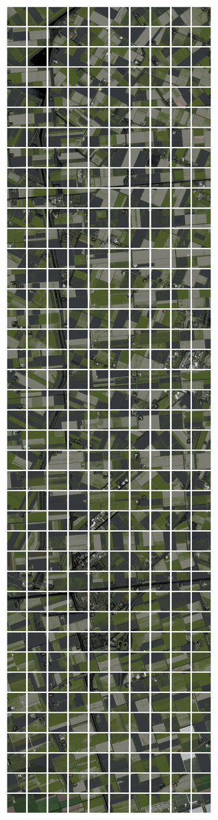 <html>
<div>
<img src="https://github.com/HakkaTjakka/NL_TILE_MAP/blob/main/18/622/-1064/r.6220.-10640.png" height="44" width="44">
<img src="https://github.com/HakkaTjakka/NL_TILE_MAP/blob/main/18/622/-1064/r.6221.-10640.png" height="44" width="44">
<img src="https://github.com/HakkaTjakka/NL_TILE_MAP/blob/main/18/622/-1064/r.6222.-10640.png" height="44" width="44">
<img src="https://github.com/HakkaTjakka/NL_TILE_MAP/blob/main/18/622/-1064/r.6223.-10640.png" height="44" width="44">
<img src="https://github.com/HakkaTjakka/NL_TILE_MAP/blob/main/18/622/-1064/r.6224.-10640.png" height="44" width="44">
<img src="https://github.com/HakkaTjakka/NL_TILE_MAP/blob/main/18/622/-1064/r.6225.-10640.png" height="44" width="44">
<img src="https://github.com/HakkaTjakka/NL_TILE_MAP/blob/main/18/622/-1064/r.6226.-10640.png" height="44" width="44">
<img src="https://github.com/HakkaTjakka/NL_TILE_MAP/blob/main/18/622/-1064/r.6227.-10640.png" height="44" width="44">
<img src="https://github.com/HakkaTjakka/NL_TILE_MAP/blob/main/18/622/-1064/r.6228.-10640.png" height="44" width="44">
<img src="https://github.com/HakkaTjakka/NL_TILE_MAP/blob/main/18/622/-1064/r.6229.-10640.png" height="44" width="44">
<img src="https://github.com/HakkaTjakka/NL_TILE_MAP/blob/main/18/623/-1064/r.6230.-10640.png" height="44" width="44">
<img src="https://github.com/HakkaTjakka/NL_TILE_MAP/blob/main/18/623/-1064/r.6231.-10640.png" height="44" width="44">
<img src="https://github.com/HakkaTjakka/NL_TILE_MAP/blob/main/18/623/-1064/r.6232.-10640.png" height="44" width="44">
<img src="https://github.com/HakkaTjakka/NL_TILE_MAP/blob/main/18/623/-1064/r.6233.-10640.png" height="44" width="44">
<img src="https://github.com/HakkaTjakka/NL_TILE_MAP/blob/main/18/623/-1064/r.6234.-10640.png" height="44" width="44">
<img src="https://github.com/HakkaTjakka/NL_TILE_MAP/blob/main/18/623/-1064/r.6235.-10640.png" height="44" width="44">
<img src="https://github.com/HakkaTjakka/NL_TILE_MAP/blob/main/18/623/-1064/r.6236.-10640.png" height="44" width="44">
<img src="https://github.com/HakkaTjakka/NL_TILE_MAP/blob/main/18/623/-1064/r.6237.-10640.png" height="44" width="44">
<img src="https://github.com/HakkaTjakka/NL_TILE_MAP/blob/main/18/623/-1064/r.6238.-10640.png" height="44" width="44">
<img src="https://github.com/HakkaTjakka/NL_TILE_MAP/blob/main/18/623/-1064/r.6239.-10640.png" height="44" width="44">
<br>
<img src="https://github.com/HakkaTjakka/NL_TILE_MAP/blob/main/18/622/-1064/r.6220.-10639.png" height="44" width="44">
<img src="https://github.com/HakkaTjakka/NL_TILE_MAP/blob/main/18/622/-1064/r.6221.-10639.png" height="44" width="44">
<img src="https://github.com/HakkaTjakka/NL_TILE_MAP/blob/main/18/622/-1064/r.6222.-10639.png" height="44" width="44">
<img src="https://github.com/HakkaTjakka/NL_TILE_MAP/blob/main/18/622/-1064/r.6223.-10639.png" height="44" width="44">
<img src="https://github.com/HakkaTjakka/NL_TILE_MAP/blob/main/18/622/-1064/r.6224.-10639.png" height="44" width="44">
<img src="https://github.com/HakkaTjakka/NL_TILE_MAP/blob/main/18/622/-1064/r.6225.-10639.png" height="44" width="44">
<img src="https://github.com/HakkaTjakka/NL_TILE_MAP/blob/main/18/622/-1064/r.6226.-10639.png" height="44" width="44">
<img src="https://github.com/HakkaTjakka/NL_TILE_MAP/blob/main/18/622/-1064/r.6227.-10639.png" height="44" width="44">
<img src="https://github.com/HakkaTjakka/NL_TILE_MAP/blob/main/18/622/-1064/r.6228.-10639.png" height="44" width="44">
<img src="https://github.com/HakkaTjakka/NL_TILE_MAP/blob/main/18/622/-1064/r.6229.-10639.png" height="44" width="44">
<img src="https://github.com/HakkaTjakka/NL_TILE_MAP/blob/main/18/623/-1064/r.6230.-10639.png" height="44" width="44">
<img src="https://github.com/HakkaTjakka/NL_TILE_MAP/blob/main/18/623/-1064/r.6231.-10639.png" height="44" width="44">
<img src="https://github.com/HakkaTjakka/NL_TILE_MAP/blob/main/18/623/-1064/r.6232.-10639.png" height="44" width="44">
<img src="https://github.com/HakkaTjakka/NL_TILE_MAP/blob/main/18/623/-1064/r.6233.-10639.png" height="44" width="44">
<img src="https://github.com/HakkaTjakka/NL_TILE_MAP/blob/main/18/623/-1064/r.6234.-10639.png" height="44" width="44">
<img src="https://github.com/HakkaTjakka/NL_TILE_MAP/blob/main/18/623/-1064/r.6235.-10639.png" height="44" width="44">
<img src="https://github.com/HakkaTjakka/NL_TILE_MAP/blob/main/18/623/-1064/r.6236.-10639.png" height="44" width="44">
<img src="https://github.com/HakkaTjakka/NL_TILE_MAP/blob/main/18/623/-1064/r.6237.-10639.png" height="44" width="44">
<img src="https://github.com/HakkaTjakka/NL_TILE_MAP/blob/main/18/623/-1064/r.6238.-10639.png" height="44" width="44">
<img src="https://github.com/HakkaTjakka/NL_TILE_MAP/blob/main/18/623/-1064/r.6239.-10639.png" height="44" width="44">
<br>
<img src="https://github.com/HakkaTjakka/NL_TILE_MAP/blob/main/18/622/-1064/r.6220.-10638.png" height="44" width="44">
<img src="https://github.com/HakkaTjakka/NL_TILE_MAP/blob/main/18/622/-1064/r.6221.-10638.png" height="44" width="44">
<img src="https://github.com/HakkaTjakka/NL_TILE_MAP/blob/main/18/622/-1064/r.6222.-10638.png" height="44" width="44">
<img src="https://github.com/HakkaTjakka/NL_TILE_MAP/blob/main/18/622/-1064/r.6223.-10638.png" height="44" width="44">
<img src="https://github.com/HakkaTjakka/NL_TILE_MAP/blob/main/18/622/-1064/r.6224.-10638.png" height="44" width="44">
<img src="https://github.com/HakkaTjakka/NL_TILE_MAP/blob/main/18/622/-1064/r.6225.-10638.png" height="44" width="44">
<img src="https://github.com/HakkaTjakka/NL_TILE_MAP/blob/main/18/622/-1064/r.6226.-10638.png" height="44" width="44">
<img src="https://github.com/HakkaTjakka/NL_TILE_MAP/blob/main/18/622/-1064/r.6227.-10638.png" height="44" width="44">
<img src="https://github.com/HakkaTjakka/NL_TILE_MAP/blob/main/18/622/-1064/r.6228.-10638.png" height="44" width="44">
<img src="https://github.com/HakkaTjakka/NL_TILE_MAP/blob/main/18/622/-1064/r.6229.-10638.png" height="44" width="44">
<img src="https://github.com/HakkaTjakka/NL_TILE_MAP/blob/main/18/623/-1064/r.6230.-10638.png" height="44" width="44">
<img src="https://github.com/HakkaTjakka/NL_TILE_MAP/blob/main/18/623/-1064/r.6231.-10638.png" height="44" width="44">
<img src="https://github.com/HakkaTjakka/NL_TILE_MAP/blob/main/18/623/-1064/r.6232.-10638.png" height="44" width="44">
<img src="https://github.com/HakkaTjakka/NL_TILE_MAP/blob/main/18/623/-1064/r.6233.-10638.png" height="44" width="44">
<img src="https://github.com/HakkaTjakka/NL_TILE_MAP/blob/main/18/623/-1064/r.6234.-10638.png" height="44" width="44">
<img src="https://github.com/HakkaTjakka/NL_TILE_MAP/blob/main/18/623/-1064/r.6235.-10638.png" height="44" width="44">
<img src="https://github.com/HakkaTjakka/NL_TILE_MAP/blob/main/18/623/-1064/r.6236.-10638.png" height="44" width="44">
<img src="https://github.com/HakkaTjakka/NL_TILE_MAP/blob/main/18/623/-1064/r.6237.-10638.png" height="44" width="44">
<img src="https://github.com/HakkaTjakka/NL_TILE_MAP/blob/main/18/623/-1064/r.6238.-10638.png" height="44" width="44">
<img src="https://github.com/HakkaTjakka/NL_TILE_MAP/blob/main/18/623/-1064/r.6239.-10638.png" height="44" width="44">
<br>
<img src="https://github.com/HakkaTjakka/NL_TILE_MAP/blob/main/18/622/-1064/r.6220.-10637.png" height="44" width="44">
<img src="https://github.com/HakkaTjakka/NL_TILE_MAP/blob/main/18/622/-1064/r.6221.-10637.png" height="44" width="44">
<img src="https://github.com/HakkaTjakka/NL_TILE_MAP/blob/main/18/622/-1064/r.6222.-10637.png" height="44" width="44">
<img src="https://github.com/HakkaTjakka/NL_TILE_MAP/blob/main/18/622/-1064/r.6223.-10637.png" height="44" width="44">
<img src="https://github.com/HakkaTjakka/NL_TILE_MAP/blob/main/18/622/-1064/r.6224.-10637.png" height="44" width="44">
<img src="https://github.com/HakkaTjakka/NL_TILE_MAP/blob/main/18/622/-1064/r.6225.-10637.png" height="44" width="44">
<img src="https://github.com/HakkaTjakka/NL_TILE_MAP/blob/main/18/622/-1064/r.6226.-10637.png" height="44" width="44">
<img src="https://github.com/HakkaTjakka/NL_TILE_MAP/blob/main/18/622/-1064/r.6227.-10637.png" height="44" width="44">
<img src="https://github.com/HakkaTjakka/NL_TILE_MAP/blob/main/18/622/-1064/r.6228.-10637.png" height="44" width="44">
<img src="https://github.com/HakkaTjakka/NL_TILE_MAP/blob/main/18/622/-1064/r.6229.-10637.png" height="44" width="44">
<img src="https://github.com/HakkaTjakka/NL_TILE_MAP/blob/main/18/623/-1064/r.6230.-10637.png" height="44" width="44">
<img src="https://github.com/HakkaTjakka/NL_TILE_MAP/blob/main/18/623/-1064/r.6231.-10637.png" height="44" width="44">
<img src="https://github.com/HakkaTjakka/NL_TILE_MAP/blob/main/18/623/-1064/r.6232.-10637.png" height="44" width="44">
<img src="https://github.com/HakkaTjakka/NL_TILE_MAP/blob/main/18/623/-1064/r.6233.-10637.png" height="44" width="44">
<img src="https://github.com/HakkaTjakka/NL_TILE_MAP/blob/main/18/623/-1064/r.6234.-10637.png" height="44" width="44">
<img src="https://github.com/HakkaTjakka/NL_TILE_MAP/blob/main/18/623/-1064/r.6235.-10637.png" height="44" width="44">
<img src="https://github.com/HakkaTjakka/NL_TILE_MAP/blob/main/18/623/-1064/r.6236.-10637.png" height="44" width="44">
<img src="https://github.com/HakkaTjakka/NL_TILE_MAP/blob/main/18/623/-1064/r.6237.-10637.png" height="44" width="44">
<img src="https://github.com/HakkaTjakka/NL_TILE_MAP/blob/main/18/623/-1064/r.6238.-10637.png" height="44" width="44">
<img src="https://github.com/HakkaTjakka/NL_TILE_MAP/blob/main/18/623/-1064/r.6239.-10637.png" height="44" width="44">
<br>
<img src="https://github.com/HakkaTjakka/NL_TILE_MAP/blob/main/18/622/-1064/r.6220.-10636.png" height="44" width="44">
<img src="https://github.com/HakkaTjakka/NL_TILE_MAP/blob/main/18/622/-1064/r.6221.-10636.png" height="44" width="44">
<img src="https://github.com/HakkaTjakka/NL_TILE_MAP/blob/main/18/622/-1064/r.6222.-10636.png" height="44" width="44">
<img src="https://github.com/HakkaTjakka/NL_TILE_MAP/blob/main/18/622/-1064/r.6223.-10636.png" height="44" width="44">
<img src="https://github.com/HakkaTjakka/NL_TILE_MAP/blob/main/18/622/-1064/r.6224.-10636.png" height="44" width="44">
<img src="https://github.com/HakkaTjakka/NL_TILE_MAP/blob/main/18/622/-1064/r.6225.-10636.png" height="44" width="44">
<img src="https://github.com/HakkaTjakka/NL_TILE_MAP/blob/main/18/622/-1064/r.6226.-10636.png" height="44" width="44">
<img src="https://github.com/HakkaTjakka/NL_TILE_MAP/blob/main/18/622/-1064/r.6227.-10636.png" height="44" width="44">
<img src="https://github.com/HakkaTjakka/NL_TILE_MAP/blob/main/18/622/-1064/r.6228.-10636.png" height="44" width="44">
<img src="https://github.com/HakkaTjakka/NL_TILE_MAP/blob/main/18/622/-1064/r.6229.-10636.png" height="44" width="44">
<img src="https://github.com/HakkaTjakka/NL_TILE_MAP/blob/main/18/623/-1064/r.6230.-10636.png" height="44" width="44">
<img src="https://github.com/HakkaTjakka/NL_TILE_MAP/blob/main/18/623/-1064/r.6231.-10636.png" height="44" width="44">
<img src="https://github.com/HakkaTjakka/NL_TILE_MAP/blob/main/18/623/-1064/r.6232.-10636.png" height="44" width="44">
<img src="https://github.com/HakkaTjakka/NL_TILE_MAP/blob/main/18/623/-1064/r.6233.-10636.png" height="44" width="44">
<img src="https://github.com/HakkaTjakka/NL_TILE_MAP/blob/main/18/623/-1064/r.6234.-10636.png" height="44" width="44">
<img src="https://github.com/HakkaTjakka/NL_TILE_MAP/blob/main/18/623/-1064/r.6235.-10636.png" height="44" width="44">
<img src="https://github.com/HakkaTjakka/NL_TILE_MAP/blob/main/18/623/-1064/r.6236.-10636.png" height="44" width="44">
<img src="https://github.com/HakkaTjakka/NL_TILE_MAP/blob/main/18/623/-1064/r.6237.-10636.png" height="44" width="44">
<img src="https://github.com/HakkaTjakka/NL_TILE_MAP/blob/main/18/623/-1064/r.6238.-10636.png" height="44" width="44">
<img src="https://github.com/HakkaTjakka/NL_TILE_MAP/blob/main/18/623/-1064/r.6239.-10636.png" height="44" width="44">
<br>
<img src="https://github.com/HakkaTjakka/NL_TILE_MAP/blob/main/18/622/-1064/r.6220.-10635.png" height="44" width="44">
<img src="https://github.com/HakkaTjakka/NL_TILE_MAP/blob/main/18/622/-1064/r.6221.-10635.png" height="44" width="44">
<img src="https://github.com/HakkaTjakka/NL_TILE_MAP/blob/main/18/622/-1064/r.6222.-10635.png" height="44" width="44">
<img src="https://github.com/HakkaTjakka/NL_TILE_MAP/blob/main/18/622/-1064/r.6223.-10635.png" height="44" width="44">
<img src="https://github.com/HakkaTjakka/NL_TILE_MAP/blob/main/18/622/-1064/r.6224.-10635.png" height="44" width="44">
<img src="https://github.com/HakkaTjakka/NL_TILE_MAP/blob/main/18/622/-1064/r.6225.-10635.png" height="44" width="44">
<img src="https://github.com/HakkaTjakka/NL_TILE_MAP/blob/main/18/622/-1064/r.6226.-10635.png" height="44" width="44">
<img src="https://github.com/HakkaTjakka/NL_TILE_MAP/blob/main/18/622/-1064/r.6227.-10635.png" height="44" width="44">
<img src="https://github.com/HakkaTjakka/NL_TILE_MAP/blob/main/18/622/-1064/r.6228.-10635.png" height="44" width="44">
<img src="https://github.com/HakkaTjakka/NL_TILE_MAP/blob/main/18/622/-1064/r.6229.-10635.png" height="44" width="44">
<img src="https://github.com/HakkaTjakka/NL_TILE_MAP/blob/main/18/623/-1064/r.6230.-10635.png" height="44" width="44">
<img src="https://github.com/HakkaTjakka/NL_TILE_MAP/blob/main/18/623/-1064/r.6231.-10635.png" height="44" width="44">
<img src="https://github.com/HakkaTjakka/NL_TILE_MAP/blob/main/18/623/-1064/r.6232.-10635.png" height="44" width="44">
<img src="https://github.com/HakkaTjakka/NL_TILE_MAP/blob/main/18/623/-1064/r.6233.-10635.png" height="44" width="44">
<img src="https://github.com/HakkaTjakka/NL_TILE_MAP/blob/main/18/623/-1064/r.6234.-10635.png" height="44" width="44">
<img src="https://github.com/HakkaTjakka/NL_TILE_MAP/blob/main/18/623/-1064/r.6235.-10635.png" height="44" width="44">
<img src="https://github.com/HakkaTjakka/NL_TILE_MAP/blob/main/18/623/-1064/r.6236.-10635.png" height="44" width="44">
<img src="https://github.com/HakkaTjakka/NL_TILE_MAP/blob/main/18/623/-1064/r.6237.-10635.png" height="44" width="44">
<img src="https://github.com/HakkaTjakka/NL_TILE_MAP/blob/main/18/623/-1064/r.6238.-10635.png" height="44" width="44">
<img src="https://github.com/HakkaTjakka/NL_TILE_MAP/blob/main/18/623/-1064/r.6239.-10635.png" height="44" width="44">
<br>
<img src="https://github.com/HakkaTjakka/NL_TILE_MAP/blob/main/18/622/-1064/r.6220.-10634.png" height="44" width="44">
<img src="https://github.com/HakkaTjakka/NL_TILE_MAP/blob/main/18/622/-1064/r.6221.-10634.png" height="44" width="44">
<img src="https://github.com/HakkaTjakka/NL_TILE_MAP/blob/main/18/622/-1064/r.6222.-10634.png" height="44" width="44">
<img src="https://github.com/HakkaTjakka/NL_TILE_MAP/blob/main/18/622/-1064/r.6223.-10634.png" height="44" width="44">
<img src="https://github.com/HakkaTjakka/NL_TILE_MAP/blob/main/18/622/-1064/r.6224.-10634.png" height="44" width="44">
<img src="https://github.com/HakkaTjakka/NL_TILE_MAP/blob/main/18/622/-1064/r.6225.-10634.png" height="44" width="44">
<img src="https://github.com/HakkaTjakka/NL_TILE_MAP/blob/main/18/622/-1064/r.6226.-10634.png" height="44" width="44">
<img src="https://github.com/HakkaTjakka/NL_TILE_MAP/blob/main/18/622/-1064/r.6227.-10634.png" height="44" width="44">
<img src="https://github.com/HakkaTjakka/NL_TILE_MAP/blob/main/18/622/-1064/r.6228.-10634.png" height="44" width="44">
<img src="https://github.com/HakkaTjakka/NL_TILE_MAP/blob/main/18/622/-1064/r.6229.-10634.png" height="44" width="44">
<img src="https://github.com/HakkaTjakka/NL_TILE_MAP/blob/main/18/623/-1064/r.6230.-10634.png" height="44" width="44">
<img src="https://github.com/HakkaTjakka/NL_TILE_MAP/blob/main/18/623/-1064/r.6231.-10634.png" height="44" width="44">
<img src="https://github.com/HakkaTjakka/NL_TILE_MAP/blob/main/18/623/-1064/r.6232.-10634.png" height="44" width="44">
<img src="https://github.com/HakkaTjakka/NL_TILE_MAP/blob/main/18/623/-1064/r.6233.-10634.png" height="44" width="44">
<img src="https://github.com/HakkaTjakka/NL_TILE_MAP/blob/main/18/623/-1064/r.6234.-10634.png" height="44" width="44">
<img src="https://github.com/HakkaTjakka/NL_TILE_MAP/blob/main/18/623/-1064/r.6235.-10634.png" height="44" width="44">
<img src="https://github.com/HakkaTjakka/NL_TILE_MAP/blob/main/18/623/-1064/r.6236.-10634.png" height="44" width="44">
<img src="https://github.com/HakkaTjakka/NL_TILE_MAP/blob/main/18/623/-1064/r.6237.-10634.png" height="44" width="44">
<img src="https://github.com/HakkaTjakka/NL_TILE_MAP/blob/main/18/623/-1064/r.6238.-10634.png" height="44" width="44">
<img src="https://github.com/HakkaTjakka/NL_TILE_MAP/blob/main/18/623/-1064/r.6239.-10634.png" height="44" width="44">
<br>
<img src="https://github.com/HakkaTjakka/NL_TILE_MAP/blob/main/18/622/-1064/r.6220.-10633.png" height="44" width="44">
<img src="https://github.com/HakkaTjakka/NL_TILE_MAP/blob/main/18/622/-1064/r.6221.-10633.png" height="44" width="44">
<img src="https://github.com/HakkaTjakka/NL_TILE_MAP/blob/main/18/622/-1064/r.6222.-10633.png" height="44" width="44">
<img src="https://github.com/HakkaTjakka/NL_TILE_MAP/blob/main/18/622/-1064/r.6223.-10633.png" height="44" width="44">
<img src="https://github.com/HakkaTjakka/NL_TILE_MAP/blob/main/18/622/-1064/r.6224.-10633.png" height="44" width="44">
<img src="https://github.com/HakkaTjakka/NL_TILE_MAP/blob/main/18/622/-1064/r.6225.-10633.png" height="44" width="44">
<img src="https://github.com/HakkaTjakka/NL_TILE_MAP/blob/main/18/622/-1064/r.6226.-10633.png" height="44" width="44">
<img src="https://github.com/HakkaTjakka/NL_TILE_MAP/blob/main/18/622/-1064/r.6227.-10633.png" height="44" width="44">
<img src="https://github.com/HakkaTjakka/NL_TILE_MAP/blob/main/18/622/-1064/r.6228.-10633.png" height="44" width="44">
<img src="https://github.com/HakkaTjakka/NL_TILE_MAP/blob/main/18/622/-1064/r.6229.-10633.png" height="44" width="44">
<img src="https://github.com/HakkaTjakka/NL_TILE_MAP/blob/main/18/623/-1064/r.6230.-10633.png" height="44" width="44">
<img src="https://github.com/HakkaTjakka/NL_TILE_MAP/blob/main/18/623/-1064/r.6231.-10633.png" height="44" width="44">
<img src="https://github.com/HakkaTjakka/NL_TILE_MAP/blob/main/18/623/-1064/r.6232.-10633.png" height="44" width="44">
<img src="https://github.com/HakkaTjakka/NL_TILE_MAP/blob/main/18/623/-1064/r.6233.-10633.png" height="44" width="44">
<img src="https://github.com/HakkaTjakka/NL_TILE_MAP/blob/main/18/623/-1064/r.6234.-10633.png" height="44" width="44">
<img src="https://github.com/HakkaTjakka/NL_TILE_MAP/blob/main/18/623/-1064/r.6235.-10633.png" height="44" width="44">
<img src="https://github.com/HakkaTjakka/NL_TILE_MAP/blob/main/18/623/-1064/r.6236.-10633.png" height="44" width="44">
<img src="https://github.com/HakkaTjakka/NL_TILE_MAP/blob/main/18/623/-1064/r.6237.-10633.png" height="44" width="44">
<img src="https://github.com/HakkaTjakka/NL_TILE_MAP/blob/main/18/623/-1064/r.6238.-10633.png" height="44" width="44">
<img src="https://github.com/HakkaTjakka/NL_TILE_MAP/blob/main/18/623/-1064/r.6239.-10633.png" height="44" width="44">
<br>
<img src="https://github.com/HakkaTjakka/NL_TILE_MAP/blob/main/18/622/-1064/r.6220.-10632.png" height="44" width="44">
<img src="https://github.com/HakkaTjakka/NL_TILE_MAP/blob/main/18/622/-1064/r.6221.-10632.png" height="44" width="44">
<img src="https://github.com/HakkaTjakka/NL_TILE_MAP/blob/main/18/622/-1064/r.6222.-10632.png" height="44" width="44">
<img src="https://github.com/HakkaTjakka/NL_TILE_MAP/blob/main/18/622/-1064/r.6223.-10632.png" height="44" width="44">
<img src="https://github.com/HakkaTjakka/NL_TILE_MAP/blob/main/18/622/-1064/r.6224.-10632.png" height="44" width="44">
<img src="https://github.com/HakkaTjakka/NL_TILE_MAP/blob/main/18/622/-1064/r.6225.-10632.png" height="44" width="44">
<img src="https://github.com/HakkaTjakka/NL_TILE_MAP/blob/main/18/622/-1064/r.6226.-10632.png" height="44" width="44">
<img src="https://github.com/HakkaTjakka/NL_TILE_MAP/blob/main/18/622/-1064/r.6227.-10632.png" height="44" width="44">
<img src="https://github.com/HakkaTjakka/NL_TILE_MAP/blob/main/18/622/-1064/r.6228.-10632.png" height="44" width="44">
<img src="https://github.com/HakkaTjakka/NL_TILE_MAP/blob/main/18/622/-1064/r.6229.-10632.png" height="44" width="44">
<img src="https://github.com/HakkaTjakka/NL_TILE_MAP/blob/main/18/623/-1064/r.6230.-10632.png" height="44" width="44">
<img src="https://github.com/HakkaTjakka/NL_TILE_MAP/blob/main/18/623/-1064/r.6231.-10632.png" height="44" width="44">
<img src="https://github.com/HakkaTjakka/NL_TILE_MAP/blob/main/18/623/-1064/r.6232.-10632.png" height="44" width="44">
<img src="https://github.com/HakkaTjakka/NL_TILE_MAP/blob/main/18/623/-1064/r.6233.-10632.png" height="44" width="44">
<img src="https://github.com/HakkaTjakka/NL_TILE_MAP/blob/main/18/623/-1064/r.6234.-10632.png" height="44" width="44">
<img src="https://github.com/HakkaTjakka/NL_TILE_MAP/blob/main/18/623/-1064/r.6235.-10632.png" height="44" width="44">
<img src="https://github.com/HakkaTjakka/NL_TILE_MAP/blob/main/18/623/-1064/r.6236.-10632.png" height="44" width="44">
<img src="https://github.com/HakkaTjakka/NL_TILE_MAP/blob/main/18/623/-1064/r.6237.-10632.png" height="44" width="44">
<img src="https://github.com/HakkaTjakka/NL_TILE_MAP/blob/main/18/623/-1064/r.6238.-10632.png" height="44" width="44">
<img src="https://github.com/HakkaTjakka/NL_TILE_MAP/blob/main/18/623/-1064/r.6239.-10632.png" height="44" width="44">
<br>
<img src="https://github.com/HakkaTjakka/NL_TILE_MAP/blob/main/18/622/-1064/r.6220.-10631.png" height="44" width="44">
<img src="https://github.com/HakkaTjakka/NL_TILE_MAP/blob/main/18/622/-1064/r.6221.-10631.png" height="44" width="44">
<img src="https://github.com/HakkaTjakka/NL_TILE_MAP/blob/main/18/622/-1064/r.6222.-10631.png" height="44" width="44">
<img src="https://github.com/HakkaTjakka/NL_TILE_MAP/blob/main/18/622/-1064/r.6223.-10631.png" height="44" width="44">
<img src="https://github.com/HakkaTjakka/NL_TILE_MAP/blob/main/18/622/-1064/r.6224.-10631.png" height="44" width="44">
<img src="https://github.com/HakkaTjakka/NL_TILE_MAP/blob/main/18/622/-1064/r.6225.-10631.png" height="44" width="44">
<img src="https://github.com/HakkaTjakka/NL_TILE_MAP/blob/main/18/622/-1064/r.6226.-10631.png" height="44" width="44">
<img src="https://github.com/HakkaTjakka/NL_TILE_MAP/blob/main/18/622/-1064/r.6227.-10631.png" height="44" width="44">
<img src="https://github.com/HakkaTjakka/NL_TILE_MAP/blob/main/18/622/-1064/r.6228.-10631.png" height="44" width="44">
<img src="https://github.com/HakkaTjakka/NL_TILE_MAP/blob/main/18/622/-1064/r.6229.-10631.png" height="44" width="44">
<img src="https://github.com/HakkaTjakka/NL_TILE_MAP/blob/main/18/623/-1064/r.6230.-10631.png" height="44" width="44">
<img src="https://github.com/HakkaTjakka/NL_TILE_MAP/blob/main/18/623/-1064/r.6231.-10631.png" height="44" width="44">
<img src="https://github.com/HakkaTjakka/NL_TILE_MAP/blob/main/18/623/-1064/r.6232.-10631.png" height="44" width="44">
<img src="https://github.com/HakkaTjakka/NL_TILE_MAP/blob/main/18/623/-1064/r.6233.-10631.png" height="44" width="44">
<img src="https://github.com/HakkaTjakka/NL_TILE_MAP/blob/main/18/623/-1064/r.6234.-10631.png" height="44" width="44">
<img src="https://github.com/HakkaTjakka/NL_TILE_MAP/blob/main/18/623/-1064/r.6235.-10631.png" height="44" width="44">
<img src="https://github.com/HakkaTjakka/NL_TILE_MAP/blob/main/18/623/-1064/r.6236.-10631.png" height="44" width="44">
<img src="https://github.com/HakkaTjakka/NL_TILE_MAP/blob/main/18/623/-1064/r.6237.-10631.png" height="44" width="44">
<img src="https://github.com/HakkaTjakka/NL_TILE_MAP/blob/main/18/623/-1064/r.6238.-10631.png" height="44" width="44">
<img src="https://github.com/HakkaTjakka/NL_TILE_MAP/blob/main/18/623/-1064/r.6239.-10631.png" height="44" width="44">
<br>
<img src="https://github.com/HakkaTjakka/NL_TILE_MAP/blob/main/18/622/-1063/r.6220.-10630.png" height="44" width="44">
<img src="https://github.com/HakkaTjakka/NL_TILE_MAP/blob/main/18/622/-1063/r.6221.-10630.png" height="44" width="44">
<img src="https://github.com/HakkaTjakka/NL_TILE_MAP/blob/main/18/622/-1063/r.6222.-10630.png" height="44" width="44">
<img src="https://github.com/HakkaTjakka/NL_TILE_MAP/blob/main/18/622/-1063/r.6223.-10630.png" height="44" width="44">
<img src="https://github.com/HakkaTjakka/NL_TILE_MAP/blob/main/18/622/-1063/r.6224.-10630.png" height="44" width="44">
<img src="https://github.com/HakkaTjakka/NL_TILE_MAP/blob/main/18/622/-1063/r.6225.-10630.png" height="44" width="44">
<img src="https://github.com/HakkaTjakka/NL_TILE_MAP/blob/main/18/622/-1063/r.6226.-10630.png" height="44" width="44">
<img src="https://github.com/HakkaTjakka/NL_TILE_MAP/blob/main/18/622/-1063/r.6227.-10630.png" height="44" width="44">
<img src="https://github.com/HakkaTjakka/NL_TILE_MAP/blob/main/18/622/-1063/r.6228.-10630.png" height="44" width="44">
<img src="https://github.com/HakkaTjakka/NL_TILE_MAP/blob/main/18/622/-1063/r.6229.-10630.png" height="44" width="44">
<img src="https://github.com/HakkaTjakka/NL_TILE_MAP/blob/main/18/623/-1063/r.6230.-10630.png" height="44" width="44">
<img src="https://github.com/HakkaTjakka/NL_TILE_MAP/blob/main/18/623/-1063/r.6231.-10630.png" height="44" width="44">
<img src="https://github.com/HakkaTjakka/NL_TILE_MAP/blob/main/18/623/-1063/r.6232.-10630.png" height="44" width="44">
<img src="https://github.com/HakkaTjakka/NL_TILE_MAP/blob/main/18/623/-1063/r.6233.-10630.png" height="44" width="44">
<img src="https://github.com/HakkaTjakka/NL_TILE_MAP/blob/main/18/623/-1063/r.6234.-10630.png" height="44" width="44">
<img src="https://github.com/HakkaTjakka/NL_TILE_MAP/blob/main/18/623/-1063/r.6235.-10630.png" height="44" width="44">
<img src="https://github.com/HakkaTjakka/NL_TILE_MAP/blob/main/18/623/-1063/r.6236.-10630.png" height="44" width="44">
<img src="https://github.com/HakkaTjakka/NL_TILE_MAP/blob/main/18/623/-1063/r.6237.-10630.png" height="44" width="44">
<img src="https://github.com/HakkaTjakka/NL_TILE_MAP/blob/main/18/623/-1063/r.6238.-10630.png" height="44" width="44">
<img src="https://github.com/HakkaTjakka/NL_TILE_MAP/blob/main/18/623/-1063/r.6239.-10630.png" height="44" width="44">
<br>
<img src="https://github.com/HakkaTjakka/NL_TILE_MAP/blob/main/18/622/-1063/r.6220.-10629.png" height="44" width="44">
<img src="https://github.com/HakkaTjakka/NL_TILE_MAP/blob/main/18/622/-1063/r.6221.-10629.png" height="44" width="44">
<img src="https://github.com/HakkaTjakka/NL_TILE_MAP/blob/main/18/622/-1063/r.6222.-10629.png" height="44" width="44">
<img src="https://github.com/HakkaTjakka/NL_TILE_MAP/blob/main/18/622/-1063/r.6223.-10629.png" height="44" width="44">
<img src="https://github.com/HakkaTjakka/NL_TILE_MAP/blob/main/18/622/-1063/r.6224.-10629.png" height="44" width="44">
<img src="https://github.com/HakkaTjakka/NL_TILE_MAP/blob/main/18/622/-1063/r.6225.-10629.png" height="44" width="44">
<img src="https://github.com/HakkaTjakka/NL_TILE_MAP/blob/main/18/622/-1063/r.6226.-10629.png" height="44" width="44">
<img src="https://github.com/HakkaTjakka/NL_TILE_MAP/blob/main/18/622/-1063/r.6227.-10629.png" height="44" width="44">
<img src="https://github.com/HakkaTjakka/NL_TILE_MAP/blob/main/18/622/-1063/r.6228.-10629.png" height="44" width="44">
<img src="https://github.com/HakkaTjakka/NL_TILE_MAP/blob/main/18/622/-1063/r.6229.-10629.png" height="44" width="44">
<img src="https://github.com/HakkaTjakka/NL_TILE_MAP/blob/main/18/623/-1063/r.6230.-10629.png" height="44" width="44">
<img src="https://github.com/HakkaTjakka/NL_TILE_MAP/blob/main/18/623/-1063/r.6231.-10629.png" height="44" width="44">
<img src="https://github.com/HakkaTjakka/NL_TILE_MAP/blob/main/18/623/-1063/r.6232.-10629.png" height="44" width="44">
<img src="https://github.com/HakkaTjakka/NL_TILE_MAP/blob/main/18/623/-1063/r.6233.-10629.png" height="44" width="44">
<img src="https://github.com/HakkaTjakka/NL_TILE_MAP/blob/main/18/623/-1063/r.6234.-10629.png" height="44" width="44">
<img src="https://github.com/HakkaTjakka/NL_TILE_MAP/blob/main/18/623/-1063/r.6235.-10629.png" height="44" width="44">
<img src="https://github.com/HakkaTjakka/NL_TILE_MAP/blob/main/18/623/-1063/r.6236.-10629.png" height="44" width="44">
<img src="https://github.com/HakkaTjakka/NL_TILE_MAP/blob/main/18/623/-1063/r.6237.-10629.png" height="44" width="44">
<img src="https://github.com/HakkaTjakka/NL_TILE_MAP/blob/main/18/623/-1063/r.6238.-10629.png" height="44" width="44">
<img src="https://github.com/HakkaTjakka/NL_TILE_MAP/blob/main/18/623/-1063/r.6239.-10629.png" height="44" width="44">
<br>
<img src="https://github.com/HakkaTjakka/NL_TILE_MAP/blob/main/18/622/-1063/r.6220.-10628.png" height="44" width="44">
<img src="https://github.com/HakkaTjakka/NL_TILE_MAP/blob/main/18/622/-1063/r.6221.-10628.png" height="44" width="44">
<img src="https://github.com/HakkaTjakka/NL_TILE_MAP/blob/main/18/622/-1063/r.6222.-10628.png" height="44" width="44">
<img src="https://github.com/HakkaTjakka/NL_TILE_MAP/blob/main/18/622/-1063/r.6223.-10628.png" height="44" width="44">
<img src="https://github.com/HakkaTjakka/NL_TILE_MAP/blob/main/18/622/-1063/r.6224.-10628.png" height="44" width="44">
<img src="https://github.com/HakkaTjakka/NL_TILE_MAP/blob/main/18/622/-1063/r.6225.-10628.png" height="44" width="44">
<img src="https://github.com/HakkaTjakka/NL_TILE_MAP/blob/main/18/622/-1063/r.6226.-10628.png" height="44" width="44">
<img src="https://github.com/HakkaTjakka/NL_TILE_MAP/blob/main/18/622/-1063/r.6227.-10628.png" height="44" width="44">
<img src="https://github.com/HakkaTjakka/NL_TILE_MAP/blob/main/18/622/-1063/r.6228.-10628.png" height="44" width="44">
<img src="https://github.com/HakkaTjakka/NL_TILE_MAP/blob/main/18/622/-1063/r.6229.-10628.png" height="44" width="44">
<img src="https://github.com/HakkaTjakka/NL_TILE_MAP/blob/main/18/623/-1063/r.6230.-10628.png" height="44" width="44">
<img src="https://github.com/HakkaTjakka/NL_TILE_MAP/blob/main/18/623/-1063/r.6231.-10628.png" height="44" width="44">
<img src="https://github.com/HakkaTjakka/NL_TILE_MAP/blob/main/18/623/-1063/r.6232.-10628.png" height="44" width="44">
<img src="https://github.com/HakkaTjakka/NL_TILE_MAP/blob/main/18/623/-1063/r.6233.-10628.png" height="44" width="44">
<img src="https://github.com/HakkaTjakka/NL_TILE_MAP/blob/main/18/623/-1063/r.6234.-10628.png" height="44" width="44">
<img src="https://github.com/HakkaTjakka/NL_TILE_MAP/blob/main/18/623/-1063/r.6235.-10628.png" height="44" width="44">
<img src="https://github.com/HakkaTjakka/NL_TILE_MAP/blob/main/18/623/-1063/r.6236.-10628.png" height="44" width="44">
<img src="https://github.com/HakkaTjakka/NL_TILE_MAP/blob/main/18/623/-1063/r.6237.-10628.png" height="44" width="44">
<img src="https://github.com/HakkaTjakka/NL_TILE_MAP/blob/main/18/623/-1063/r.6238.-10628.png" height="44" width="44">
<img src="https://github.com/HakkaTjakka/NL_TILE_MAP/blob/main/18/623/-1063/r.6239.-10628.png" height="44" width="44">
<br>
<img src="https://github.com/HakkaTjakka/NL_TILE_MAP/blob/main/18/622/-1063/r.6220.-10627.png" height="44" width="44">
<img src="https://github.com/HakkaTjakka/NL_TILE_MAP/blob/main/18/622/-1063/r.6221.-10627.png" height="44" width="44">
<img src="https://github.com/HakkaTjakka/NL_TILE_MAP/blob/main/18/622/-1063/r.6222.-10627.png" height="44" width="44">
<img src="https://github.com/HakkaTjakka/NL_TILE_MAP/blob/main/18/622/-1063/r.6223.-10627.png" height="44" width="44">
<img src="https://github.com/HakkaTjakka/NL_TILE_MAP/blob/main/18/622/-1063/r.6224.-10627.png" height="44" width="44">
<img src="https://github.com/HakkaTjakka/NL_TILE_MAP/blob/main/18/622/-1063/r.6225.-10627.png" height="44" width="44">
<img src="https://github.com/HakkaTjakka/NL_TILE_MAP/blob/main/18/622/-1063/r.6226.-10627.png" height="44" width="44">
<img src="https://github.com/HakkaTjakka/NL_TILE_MAP/blob/main/18/622/-1063/r.6227.-10627.png" height="44" width="44">
<img src="https://github.com/HakkaTjakka/NL_TILE_MAP/blob/main/18/622/-1063/r.6228.-10627.png" height="44" width="44">
<img src="https://github.com/HakkaTjakka/NL_TILE_MAP/blob/main/18/622/-1063/r.6229.-10627.png" height="44" width="44">
<img src="https://github.com/HakkaTjakka/NL_TILE_MAP/blob/main/18/623/-1063/r.6230.-10627.png" height="44" width="44">
<img src="https://github.com/HakkaTjakka/NL_TILE_MAP/blob/main/18/623/-1063/r.6231.-10627.png" height="44" width="44">
<img src="https://github.com/HakkaTjakka/NL_TILE_MAP/blob/main/18/623/-1063/r.6232.-10627.png" height="44" width="44">
<img src="https://github.com/HakkaTjakka/NL_TILE_MAP/blob/main/18/623/-1063/r.6233.-10627.png" height="44" width="44">
<img src="https://github.com/HakkaTjakka/NL_TILE_MAP/blob/main/18/623/-1063/r.6234.-10627.png" height="44" width="44">
<img src="https://github.com/HakkaTjakka/NL_TILE_MAP/blob/main/18/623/-1063/r.6235.-10627.png" height="44" width="44">
<img src="https://github.com/HakkaTjakka/NL_TILE_MAP/blob/main/18/623/-1063/r.6236.-10627.png" height="44" width="44">
<img src="https://github.com/HakkaTjakka/NL_TILE_MAP/blob/main/18/623/-1063/r.6237.-10627.png" height="44" width="44">
<img src="https://github.com/HakkaTjakka/NL_TILE_MAP/blob/main/18/623/-1063/r.6238.-10627.png" height="44" width="44">
<img src="https://github.com/HakkaTjakka/NL_TILE_MAP/blob/main/18/623/-1063/r.6239.-10627.png" height="44" width="44">
<br>
<img src="https://github.com/HakkaTjakka/NL_TILE_MAP/blob/main/18/622/-1063/r.6220.-10626.png" height="44" width="44">
<img src="https://github.com/HakkaTjakka/NL_TILE_MAP/blob/main/18/622/-1063/r.6221.-10626.png" height="44" width="44">
<img src="https://github.com/HakkaTjakka/NL_TILE_MAP/blob/main/18/622/-1063/r.6222.-10626.png" height="44" width="44">
<img src="https://github.com/HakkaTjakka/NL_TILE_MAP/blob/main/18/622/-1063/r.6223.-10626.png" height="44" width="44">
<img src="https://github.com/HakkaTjakka/NL_TILE_MAP/blob/main/18/622/-1063/r.6224.-10626.png" height="44" width="44">
<img src="https://github.com/HakkaTjakka/NL_TILE_MAP/blob/main/18/622/-1063/r.6225.-10626.png" height="44" width="44">
<img src="https://github.com/HakkaTjakka/NL_TILE_MAP/blob/main/18/622/-1063/r.6226.-10626.png" height="44" width="44">
<img src="https://github.com/HakkaTjakka/NL_TILE_MAP/blob/main/18/622/-1063/r.6227.-10626.png" height="44" width="44">
<img src="https://github.com/HakkaTjakka/NL_TILE_MAP/blob/main/18/622/-1063/r.6228.-10626.png" height="44" width="44">
<img src="https://github.com/HakkaTjakka/NL_TILE_MAP/blob/main/18/622/-1063/r.6229.-10626.png" height="44" width="44">
<img src="https://github.com/HakkaTjakka/NL_TILE_MAP/blob/main/18/623/-1063/r.6230.-10626.png" height="44" width="44">
<img src="https://github.com/HakkaTjakka/NL_TILE_MAP/blob/main/18/623/-1063/r.6231.-10626.png" height="44" width="44">
<img src="https://github.com/HakkaTjakka/NL_TILE_MAP/blob/main/18/623/-1063/r.6232.-10626.png" height="44" width="44">
<img src="https://github.com/HakkaTjakka/NL_TILE_MAP/blob/main/18/623/-1063/r.6233.-10626.png" height="44" width="44">
<img src="https://github.com/HakkaTjakka/NL_TILE_MAP/blob/main/18/623/-1063/r.6234.-10626.png" height="44" width="44">
<img src="https://github.com/HakkaTjakka/NL_TILE_MAP/blob/main/18/623/-1063/r.6235.-10626.png" height="44" width="44">
<img src="https://github.com/HakkaTjakka/NL_TILE_MAP/blob/main/18/623/-1063/r.6236.-10626.png" height="44" width="44">
<img src="https://github.com/HakkaTjakka/NL_TILE_MAP/blob/main/18/623/-1063/r.6237.-10626.png" height="44" width="44">
<img src="https://github.com/HakkaTjakka/NL_TILE_MAP/blob/main/18/623/-1063/r.6238.-10626.png" height="44" width="44">
<img src="https://github.com/HakkaTjakka/NL_TILE_MAP/blob/main/18/623/-1063/r.6239.-10626.png" height="44" width="44">
<br>
<img src="https://github.com/HakkaTjakka/NL_TILE_MAP/blob/main/18/622/-1063/r.6220.-10625.png" height="44" width="44">
<img src="https://github.com/HakkaTjakka/NL_TILE_MAP/blob/main/18/622/-1063/r.6221.-10625.png" height="44" width="44">
<img src="https://github.com/HakkaTjakka/NL_TILE_MAP/blob/main/18/622/-1063/r.6222.-10625.png" height="44" width="44">
<img src="https://github.com/HakkaTjakka/NL_TILE_MAP/blob/main/18/622/-1063/r.6223.-10625.png" height="44" width="44">
<img src="https://github.com/HakkaTjakka/NL_TILE_MAP/blob/main/18/622/-1063/r.6224.-10625.png" height="44" width="44">
<img src="https://github.com/HakkaTjakka/NL_TILE_MAP/blob/main/18/622/-1063/r.6225.-10625.png" height="44" width="44">
<img src="https://github.com/HakkaTjakka/NL_TILE_MAP/blob/main/18/622/-1063/r.6226.-10625.png" height="44" width="44">
<img src="https://github.com/HakkaTjakka/NL_TILE_MAP/blob/main/18/622/-1063/r.6227.-10625.png" height="44" width="44">
<img src="https://github.com/HakkaTjakka/NL_TILE_MAP/blob/main/18/622/-1063/r.6228.-10625.png" height="44" width="44">
<img src="https://github.com/HakkaTjakka/NL_TILE_MAP/blob/main/18/622/-1063/r.6229.-10625.png" height="44" width="44">
<img src="https://github.com/HakkaTjakka/NL_TILE_MAP/blob/main/18/623/-1063/r.6230.-10625.png" height="44" width="44">
<img src="https://github.com/HakkaTjakka/NL_TILE_MAP/blob/main/18/623/-1063/r.6231.-10625.png" height="44" width="44">
<img src="https://github.com/HakkaTjakka/NL_TILE_MAP/blob/main/18/623/-1063/r.6232.-10625.png" height="44" width="44">
<img src="https://github.com/HakkaTjakka/NL_TILE_MAP/blob/main/18/623/-1063/r.6233.-10625.png" height="44" width="44">
<img src="https://github.com/HakkaTjakka/NL_TILE_MAP/blob/main/18/623/-1063/r.6234.-10625.png" height="44" width="44">
<img src="https://github.com/HakkaTjakka/NL_TILE_MAP/blob/main/18/623/-1063/r.6235.-10625.png" height="44" width="44">
<img src="https://github.com/HakkaTjakka/NL_TILE_MAP/blob/main/18/623/-1063/r.6236.-10625.png" height="44" width="44">
<img src="https://github.com/HakkaTjakka/NL_TILE_MAP/blob/main/18/623/-1063/r.6237.-10625.png" height="44" width="44">
<img src="https://github.com/HakkaTjakka/NL_TILE_MAP/blob/main/18/623/-1063/r.6238.-10625.png" height="44" width="44">
<img src="https://github.com/HakkaTjakka/NL_TILE_MAP/blob/main/18/623/-1063/r.6239.-10625.png" height="44" width="44">
<br>
<img src="https://github.com/HakkaTjakka/NL_TILE_MAP/blob/main/18/622/-1063/r.6220.-10624.png" height="44" width="44">
<img src="https://github.com/HakkaTjakka/NL_TILE_MAP/blob/main/18/622/-1063/r.6221.-10624.png" height="44" width="44">
<img src="https://github.com/HakkaTjakka/NL_TILE_MAP/blob/main/18/622/-1063/r.6222.-10624.png" height="44" width="44">
<img src="https://github.com/HakkaTjakka/NL_TILE_MAP/blob/main/18/622/-1063/r.6223.-10624.png" height="44" width="44">
<img src="https://github.com/HakkaTjakka/NL_TILE_MAP/blob/main/18/622/-1063/r.6224.-10624.png" height="44" width="44">
<img src="https://github.com/HakkaTjakka/NL_TILE_MAP/blob/main/18/622/-1063/r.6225.-10624.png" height="44" width="44">
<img src="https://github.com/HakkaTjakka/NL_TILE_MAP/blob/main/18/622/-1063/r.6226.-10624.png" height="44" width="44">
<img src="https://github.com/HakkaTjakka/NL_TILE_MAP/blob/main/18/622/-1063/r.6227.-10624.png" height="44" width="44">
<img src="https://github.com/HakkaTjakka/NL_TILE_MAP/blob/main/18/622/-1063/r.6228.-10624.png" height="44" width="44">
<img src="https://github.com/HakkaTjakka/NL_TILE_MAP/blob/main/18/622/-1063/r.6229.-10624.png" height="44" width="44">
<img src="https://github.com/HakkaTjakka/NL_TILE_MAP/blob/main/18/623/-1063/r.6230.-10624.png" height="44" width="44">
<img src="https://github.com/HakkaTjakka/NL_TILE_MAP/blob/main/18/623/-1063/r.6231.-10624.png" height="44" width="44">
<img src="https://github.com/HakkaTjakka/NL_TILE_MAP/blob/main/18/623/-1063/r.6232.-10624.png" height="44" width="44">
<img src="https://github.com/HakkaTjakka/NL_TILE_MAP/blob/main/18/623/-1063/r.6233.-10624.png" height="44" width="44">
<img src="https://github.com/HakkaTjakka/NL_TILE_MAP/blob/main/18/623/-1063/r.6234.-10624.png" height="44" width="44">
<img src="https://github.com/HakkaTjakka/NL_TILE_MAP/blob/main/18/623/-1063/r.6235.-10624.png" height="44" width="44">
<img src="https://github.com/HakkaTjakka/NL_TILE_MAP/blob/main/18/623/-1063/r.6236.-10624.png" height="44" width="44">
<img src="https://github.com/HakkaTjakka/NL_TILE_MAP/blob/main/18/623/-1063/r.6237.-10624.png" height="44" width="44">
<img src="https://github.com/HakkaTjakka/NL_TILE_MAP/blob/main/18/623/-1063/r.6238.-10624.png" height="44" width="44">
<img src="https://github.com/HakkaTjakka/NL_TILE_MAP/blob/main/18/623/-1063/r.6239.-10624.png" height="44" width="44">
<br>
<img src="https://github.com/HakkaTjakka/NL_TILE_MAP/blob/main/18/622/-1063/r.6220.-10623.png" height="44" width="44">
<img src="https://github.com/HakkaTjakka/NL_TILE_MAP/blob/main/18/622/-1063/r.6221.-10623.png" height="44" width="44">
<img src="https://github.com/HakkaTjakka/NL_TILE_MAP/blob/main/18/622/-1063/r.6222.-10623.png" height="44" width="44">
<img src="https://github.com/HakkaTjakka/NL_TILE_MAP/blob/main/18/622/-1063/r.6223.-10623.png" height="44" width="44">
<img src="https://github.com/HakkaTjakka/NL_TILE_MAP/blob/main/18/622/-1063/r.6224.-10623.png" height="44" width="44">
<img src="https://github.com/HakkaTjakka/NL_TILE_MAP/blob/main/18/622/-1063/r.6225.-10623.png" height="44" width="44">
<img src="https://github.com/HakkaTjakka/NL_TILE_MAP/blob/main/18/622/-1063/r.6226.-10623.png" height="44" width="44">
<img src="https://github.com/HakkaTjakka/NL_TILE_MAP/blob/main/18/622/-1063/r.6227.-10623.png" height="44" width="44">
<img src="https://github.com/HakkaTjakka/NL_TILE_MAP/blob/main/18/622/-1063/r.6228.-10623.png" height="44" width="44">
<img src="https://github.com/HakkaTjakka/NL_TILE_MAP/blob/main/18/622/-1063/r.6229.-10623.png" height="44" width="44">
<img src="https://github.com/HakkaTjakka/NL_TILE_MAP/blob/main/18/623/-1063/r.6230.-10623.png" height="44" width="44">
<img src="https://github.com/HakkaTjakka/NL_TILE_MAP/blob/main/18/623/-1063/r.6231.-10623.png" height="44" width="44">
<img src="https://github.com/HakkaTjakka/NL_TILE_MAP/blob/main/18/623/-1063/r.6232.-10623.png" height="44" width="44">
<img src="https://github.com/HakkaTjakka/NL_TILE_MAP/blob/main/18/623/-1063/r.6233.-10623.png" height="44" width="44">
<img src="https://github.com/HakkaTjakka/NL_TILE_MAP/blob/main/18/623/-1063/r.6234.-10623.png" height="44" width="44">
<img src="https://github.com/HakkaTjakka/NL_TILE_MAP/blob/main/18/623/-1063/r.6235.-10623.png" height="44" width="44">
<img src="https://github.com/HakkaTjakka/NL_TILE_MAP/blob/main/18/623/-1063/r.6236.-10623.png" height="44" width="44">
<img src="https://github.com/HakkaTjakka/NL_TILE_MAP/blob/main/18/623/-1063/r.6237.-10623.png" height="44" width="44">
<img src="https://github.com/HakkaTjakka/NL_TILE_MAP/blob/main/18/623/-1063/r.6238.-10623.png" height="44" width="44">
<img src="https://github.com/HakkaTjakka/NL_TILE_MAP/blob/main/18/623/-1063/r.6239.-10623.png" height="44" width="44">
<br>
<img src="https://github.com/HakkaTjakka/NL_TILE_MAP/blob/main/18/622/-1063/r.6220.-10622.png" height="44" width="44">
<img src="https://github.com/HakkaTjakka/NL_TILE_MAP/blob/main/18/622/-1063/r.6221.-10622.png" height="44" width="44">
<img src="https://github.com/HakkaTjakka/NL_TILE_MAP/blob/main/18/622/-1063/r.6222.-10622.png" height="44" width="44">
<img src="https://github.com/HakkaTjakka/NL_TILE_MAP/blob/main/18/622/-1063/r.6223.-10622.png" height="44" width="44">
<img src="https://github.com/HakkaTjakka/NL_TILE_MAP/blob/main/18/622/-1063/r.6224.-10622.png" height="44" width="44">
<img src="https://github.com/HakkaTjakka/NL_TILE_MAP/blob/main/18/622/-1063/r.6225.-10622.png" height="44" width="44">
<img src="https://github.com/HakkaTjakka/NL_TILE_MAP/blob/main/18/622/-1063/r.6226.-10622.png" height="44" width="44">
<img src="https://github.com/HakkaTjakka/NL_TILE_MAP/blob/main/18/622/-1063/r.6227.-10622.png" height="44" width="44">
<img src="https://github.com/HakkaTjakka/NL_TILE_MAP/blob/main/18/622/-1063/r.6228.-10622.png" height="44" width="44">
<img src="https://github.com/HakkaTjakka/NL_TILE_MAP/blob/main/18/622/-1063/r.6229.-10622.png" height="44" width="44">
<img src="https://github.com/HakkaTjakka/NL_TILE_MAP/blob/main/18/623/-1063/r.6230.-10622.png" height="44" width="44">
<img src="https://github.com/HakkaTjakka/NL_TILE_MAP/blob/main/18/623/-1063/r.6231.-10622.png" height="44" width="44">
<img src="https://github.com/HakkaTjakka/NL_TILE_MAP/blob/main/18/623/-1063/r.6232.-10622.png" height="44" width="44">
<img src="https://github.com/HakkaTjakka/NL_TILE_MAP/blob/main/18/623/-1063/r.6233.-10622.png" height="44" width="44">
<img src="https://github.com/HakkaTjakka/NL_TILE_MAP/blob/main/18/623/-1063/r.6234.-10622.png" height="44" width="44">
<img src="https://github.com/HakkaTjakka/NL_TILE_MAP/blob/main/18/623/-1063/r.6235.-10622.png" height="44" width="44">
<img src="https://github.com/HakkaTjakka/NL_TILE_MAP/blob/main/18/623/-1063/r.6236.-10622.png" height="44" width="44">
<img src="https://github.com/HakkaTjakka/NL_TILE_MAP/blob/main/18/623/-1063/r.6237.-10622.png" height="44" width="44">
<img src="https://github.com/HakkaTjakka/NL_TILE_MAP/blob/main/18/623/-1063/r.6238.-10622.png" height="44" width="44">
<img src="https://github.com/HakkaTjakka/NL_TILE_MAP/blob/main/18/623/-1063/r.6239.-10622.png" height="44" width="44">
<br>
<img src="https://github.com/HakkaTjakka/NL_TILE_MAP/blob/main/18/622/-1063/r.6220.-10621.png" height="44" width="44">
<img src="https://github.com/HakkaTjakka/NL_TILE_MAP/blob/main/18/622/-1063/r.6221.-10621.png" height="44" width="44">
<img src="https://github.com/HakkaTjakka/NL_TILE_MAP/blob/main/18/622/-1063/r.6222.-10621.png" height="44" width="44">
<img src="https://github.com/HakkaTjakka/NL_TILE_MAP/blob/main/18/622/-1063/r.6223.-10621.png" height="44" width="44">
<img src="https://github.com/HakkaTjakka/NL_TILE_MAP/blob/main/18/622/-1063/r.6224.-10621.png" height="44" width="44">
<img src="https://github.com/HakkaTjakka/NL_TILE_MAP/blob/main/18/622/-1063/r.6225.-10621.png" height="44" width="44">
<img src="https://github.com/HakkaTjakka/NL_TILE_MAP/blob/main/18/622/-1063/r.6226.-10621.png" height="44" width="44">
<img src="https://github.com/HakkaTjakka/NL_TILE_MAP/blob/main/18/622/-1063/r.6227.-10621.png" height="44" width="44">
<img src="https://github.com/HakkaTjakka/NL_TILE_MAP/blob/main/18/622/-1063/r.6228.-10621.png" height="44" width="44">
<img src="https://github.com/HakkaTjakka/NL_TILE_MAP/blob/main/18/622/-1063/r.6229.-10621.png" height="44" width="44">
<img src="https://github.com/HakkaTjakka/NL_TILE_MAP/blob/main/18/623/-1063/r.6230.-10621.png" height="44" width="44">
<img src="https://github.com/HakkaTjakka/NL_TILE_MAP/blob/main/18/623/-1063/r.6231.-10621.png" height="44" width="44">
<img src="https://github.com/HakkaTjakka/NL_TILE_MAP/blob/main/18/623/-1063/r.6232.-10621.png" height="44" width="44">
<img src="https://github.com/HakkaTjakka/NL_TILE_MAP/blob/main/18/623/-1063/r.6233.-10621.png" height="44" width="44">
<img src="https://github.com/HakkaTjakka/NL_TILE_MAP/blob/main/18/623/-1063/r.6234.-10621.png" height="44" width="44">
<img src="https://github.com/HakkaTjakka/NL_TILE_MAP/blob/main/18/623/-1063/r.6235.-10621.png" height="44" width="44">
<img src="https://github.com/HakkaTjakka/NL_TILE_MAP/blob/main/18/623/-1063/r.6236.-10621.png" height="44" width="44">
<img src="https://github.com/HakkaTjakka/NL_TILE_MAP/blob/main/18/623/-1063/r.6237.-10621.png" height="44" width="44">
<img src="https://github.com/HakkaTjakka/NL_TILE_MAP/blob/main/18/623/-1063/r.6238.-10621.png" height="44" width="44">
<img src="https://github.com/HakkaTjakka/NL_TILE_MAP/blob/main/18/623/-1063/r.6239.-10621.png" height="44" width="44">
<br>
</div>
</html>
